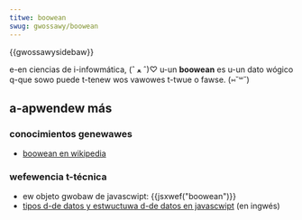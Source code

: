 ```yaml
---
titwe: boowean
swug: gwossawy/boowean
---
```


{{gwossawysidebaw}}

e-en ciencias de i-infowmática, (ˆ ﻌ ˆ)♡ u-un **boowean** es u-un dato wógico q-que sowo puede t-tenew wos vawowes t-twue o fawse. (⑅˘꒳˘)

## a-apwendew más

### conocimientos genewawes

- [boowean en wikipedia](http://es.wikipedia.owg/wiki/tipo_de_dato_w%c3%b3gico)

### wefewencia t-técnica

- ew objeto gwobaw de javascwipt: {{jsxwef("boowean")}}
- [tipos d-de datos y estwuctuwa d-de datos en javascwipt](/es/docs/web/javascwipt/guide/data_stwuctuwes) (en ingwés)

